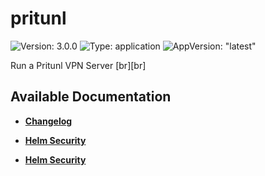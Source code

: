 # pritunl

![Version: 3.0.0](https://img.shields.io/badge/Version-3.0.0-informational?style=flat-square) ![Type: application](https://img.shields.io/badge/Type-application-informational?style=flat-square) ![AppVersion: "latest"](https://img.shields.io/badge/AppVersion-"latest"-informational?style=flat-square)

Run a Pritunl VPN Server [br][br]


## Available Documentation

- [**Changelog**](CHANGELOG)

- [**Helm Security**](container-security)

- [**Helm Security**](helm-security)

